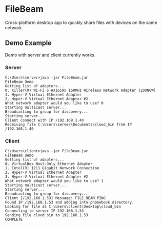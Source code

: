 # FileBeam

Cross-platform desktop app to quickly share files with devices on the same network.

## Demo Example

Demo with server and client currently works.

### Server

```
C:\Users\server>java -jar FileBeam.jar
FileBeam Demo
Getting list of adapters...
0. Killer(R) Wi-Fi 6 AX1650x 160MHz Wireless Network Adapter (200NGW)
1. Hyper-V Virtual Ethernet Adapter
2. Hyper-V Virtual Ethernet Adapter #2
What network adapter would you like to use? 0
Starting multicast server...
Broadcasting to group for discovery...
Starting server...
Client connect with IP /192.168.1.40
Receiving file C:\Users\server\Documents\cloud_bin from IP /192.168.1.40
```

### Client

```
C:\Users\client>java -jar FileBeam.jar
FileBeam Demo
Getting list of adapters...
0. VirtualBox Host-Only Ethernet Adapter
1. Intel(R) I211 Gigabit Network Connection
2. Hyper-V Virtual Ethernet Adapter
3. Hyper-V Virtual Ethernet Adapter #2
What network adapter would you like to use? 1
Starting multicast server...
Starting server...
Broadcasting to group for discovery...
Client [/192.168.1.53] Message: FILE_BEAM_PING
Found IP /192.168.1.53 and adding into phonebook directory.
Looking for file at C:\Users\client\Desktop\cloud_bin
Connecting to server IP 192.168.1.53
Sending file cloud_bin to 192.168.1.53
COMPLETE
```